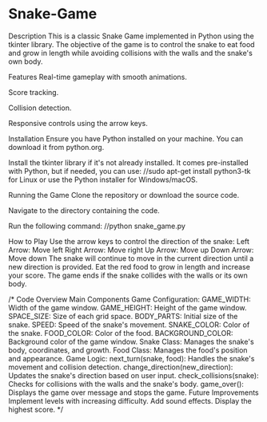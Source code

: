 # Snake-Game
Description
This is a classic Snake Game implemented in Python using the tkinter library. The objective of the game is to control the snake to eat food and grow in length while avoiding collisions with the walls and the snake's own body.

Features
Real-time gameplay with smooth animations.

Score tracking.

Collision detection.

Responsive controls using the arrow keys.

Installation
Ensure you have Python installed on your machine. You can download it from python.org.

Install the tkinter library if it's not already installed. It comes pre-installed with Python, but if needed, you can use:
//sudo apt-get install python3-tk
for Linux or use the Python installer for Windows/macOS.

Running the Game
Clone the repository or download the source code.

Navigate to the directory containing the code.

Run the following command:
//python snake_game.py

How to Play
Use the arrow keys to control the direction of the snake:
Left Arrow: Move left
Right Arrow: Move right
Up Arrow: Move up
Down Arrow: Move down
The snake will continue to move in the current direction until a new direction is provided.
Eat the red food to grow in length and increase your score.
The game ends if the snake collides with the walls or its own body.

/*
Code Overview
Main Components
Game Configuration:
GAME_WIDTH: Width of the game window.
GAME_HEIGHT: Height of the game window.
SPACE_SIZE: Size of each grid space.
BODY_PARTS: Initial size of the snake.
SPEED: Speed of the snake's movement.
SNAKE_COLOR: Color of the snake.
FOOD_COLOR: Color of the food.
BACKGROUND_COLOR: Background color of the game window.
Snake Class:
Manages the snake's body, coordinates, and growth.
Food Class:
Manages the food's position and appearance.
Game Logic:
next_turn(snake, food): Handles the snake's movement and collision detection.
change_direction(new_direction): Updates the snake's direction based on user input.
check_collisions(snake): Checks for collisions with the walls and the snake's body.
game_over(): Displays the game over message and stops the game.
Future Improvements
Implement levels with increasing difficulty.
Add sound effects.
Display the highest score.
*/
